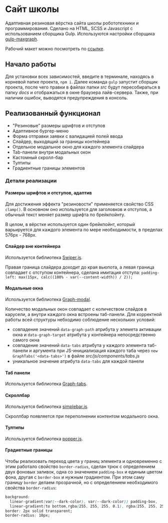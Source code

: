 # Сайт школы

Адаптивная резиновая вёрстка сайта школы робототехники и программирования. Сделано на HTML, SCSS и Javascript с использованием сборщика Gulp. Используются настройки сборщика [gulp-maxgraph](https://github.com/maxdenaro/gulp-maxgraph).

Рабочий макет можно посмотреть по [ссылке](https://darthevgenius.github.io/school_site/).

## Начало работы

Для установки всех зависимостей, введите в терминале, находясь в корневой папке проекта, `npm i`. Далее команда `gulp` запустит сборщик проекта, после чего правки в файлах папки *src* будут пересобираться в папку *docs* и отображаться в окне браузера  лайв-сервера. Также, при наличии ошибок, выводятся предупреждения в консоль.

## Реализованный функционал

- "Резиновые" размеры шрифтов и отступов
- Адаптивное бургер-меню
- Форма отправки заявки с валидацией полей ввода
- Слайдер, выходящий за границы контейнера
- Отдельное модальное окно для каждого элемента слайдера
- Tab-панели внутри модальных окон
- Кастомный скролл-бар
- Тултипы
- Градиентные границы элементов

### Детали реализации

#### Размеры шрифтов и отступов, адаптив

Для достижения эффекта "резиновости" применяется свойство CSS `clamp()`. В основном оно используется для заголовков и отступов, а обычный текст меняет размер шрифта по брейкпойнту.

В целом, в вёрстке используется один брейкпойнт, который варьируется для каждого элемента по мере необходимости, в пределах 576px - 768px.

#### Слайдер вне контейнера

Используется библиотека [Swiper.js](https://swiperjs.com/).

Правая граница слайдера доходит до края вьюпота, а левая граница совпадает с отступом контейнера, сделана имитация отступа:
`padding-left: max(15px, calc((100% - var(--content-width)) / 2));`

#### Модальные окна

Используется библиотека [Graph-modal](https://github.com/maxdenaro/graph-modal?tab=readme-ov-file#graph-modal).

Количество модальных окон совпадает с количеством слайдов в карусели, а внутри каждого окна встроены таб-панели. Для корректной работы всей структуры небходимо соблюдение нескольких условий:

- совпадение значений `data-graph-path` атрибута у элемета активации окна и `data-graph-target` атрибута у контейнера непосредственно самого окна
- совпадение значений `data-tabs` атрибута у каждого элемента таб-панели и аргумента при JS-инициализация каждого таба через `new GraphTabs('<data-tabs>')` в файле *src/js/components/tabs.js*
- уникальное значение атрибута `data-tabs` для каждой панели

#### Таб панели

Используется библиотека [Graph-tabs](https://github.com/maxdenaro/graph-tabs?tab=readme-ov-file#graph-tabs).

#### Скроллбар

 Используется библиотека [simplebar.js](https://github.com/Grsmto/simplebar?tab=readme-ov-file).

 Скроллбар появляется при переполнении контентом модального окна.

#### Тултипы

Используется библиотека [popper.js](https://popper.js.org/docs/v2/).

#### Градиетные границы

Чтобы реализовать переход цвета у границ элемента и одновременно с этим работало свойство `border-radius`, сделан трюк с определением двух фоновых заливок, одна со значением `padding-box` и единым цветом фона, другая с `border-box` и нужным градиентом. При этом саму границу `border` делаем прозрачной, но с определением необходимого свойства `border-radius`:

```CSS
background:
  linear-gradient(var(--dark-color), var(--dark-color)) padding-box,
  linear-gradient(to bottom,rgba(255, 255, 255, 0.1), rgba(255, 255, 255, 0.01)) border-box;
border: 2px solid transparent;
border-radius: 10px;
```
